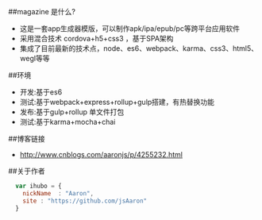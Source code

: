 ##magazine 是什么?
* 这是一套app生成器模版，可以制作apk/ipa/epub/pc等跨平台应用软件
* 采用混合技术 cordova+h5+css3 ，基于SPA架构
* 集成了目前最新的技术点，node、es6、webpack、karma、css3、html5、wegl等等


##环境
* 开发:基于es6
* 测试:基于webpack+express+rollup+gulp搭建，有热替换功能
* 发布:基于gulp+rollup 单文件打包
* 测试:基于karma+mocha+chai

##博客链接

* http://www.cnblogs.com/aaronjs/p/4255232.html



##关于作者

```javascript
  var ihubo = {
    nickName  : "Aaron",
    site : "https://github.com/jsAaron"
  }
```
